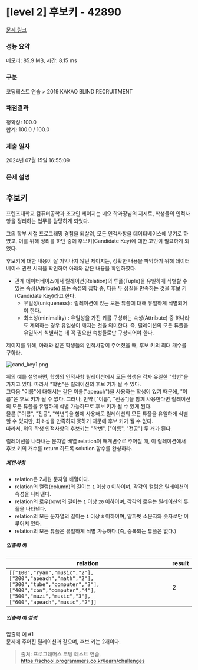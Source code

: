 # [level 2] 후보키 - 42890 

[문제 링크](https://school.programmers.co.kr/learn/courses/30/lessons/42890) 

### 성능 요약

메모리: 85.9 MB, 시간: 8.15 ms

### 구분

코딩테스트 연습 > 2019 KAKAO BLIND RECRUITMENT

### 채점결과

정확성: 100.0<br/>합계: 100.0 / 100.0

### 제출 일자

2024년 07월 15일 16:55:09

### 문제 설명

<h2>후보키</h2>

<p>프렌즈대학교 컴퓨터공학과 조교인 제이지는 네오 학과장님의 지시로, 학생들의 인적사항을 정리하는 업무를 담당하게 되었다.</p>

<p>그의 학부 시절 프로그래밍 경험을 되살려, 모든 인적사항을 데이터베이스에 넣기로 하였고, 이를 위해 정리를 하던 중에 후보키(Candidate Key)에 대한 고민이 필요하게 되었다.</p>

<p>후보키에 대한 내용이 잘 기억나지 않던 제이지는, 정확한 내용을 파악하기 위해 데이터베이스 관련 서적을 확인하여 아래와 같은 내용을 확인하였다.</p>

<ul>
<li>관계 데이터베이스에서 릴레이션(Relation)의 튜플(Tuple)을 유일하게 식별할 수 있는 속성(Attribute) 또는 속성의 집합 중, 다음 두 성질을 만족하는 것을 후보 키(Candidate Key)라고 한다.

<ul>
<li>유일성(uniqueness) : 릴레이션에 있는 모든 튜플에 대해 유일하게 식별되어야 한다.</li>
<li>최소성(minimality) : 유일성을 가진 키를 구성하는 속성(Attribute) 중 하나라도 제외하는 경우 유일성이 깨지는 것을 의미한다. 즉, 릴레이션의 모든 튜플을 유일하게 식별하는 데 꼭 필요한 속성들로만 구성되어야 한다.</li>
</ul></li>
</ul>

<p>제이지를 위해, 아래와 같은 학생들의 인적사항이 주어졌을 때, 후보 키의 최대 개수를 구하라.</p>

<p><img src="https://grepp-programmers.s3.amazonaws.com/files/production/f1a3a40ede/005eb91e-58e5-4109-9567-deb5e94462e3.jpg" title="" alt="cand_key1.png"></p>

<p>위의 예를 설명하면, 학생의 인적사항 릴레이션에서 모든 학생은 각자 유일한 "학번"을 가지고 있다. 따라서 "학번"은 릴레이션의 후보 키가 될 수 있다.<br>
그다음 "이름"에 대해서는 같은 이름("apeach")을 사용하는 학생이 있기 때문에, "이름"은 후보 키가 될 수 없다. 그러나, 만약 ["이름", "전공"]을 함께 사용한다면 릴레이션의 모든 튜플을 유일하게 식별 가능하므로 후보 키가 될 수 있게 된다.<br>
물론 ["이름", "전공", "학년"]을 함께 사용해도 릴레이션의 모든 튜플을 유일하게 식별할 수 있지만, 최소성을 만족하지 못하기 때문에 후보 키가 될 수 없다.<br>
따라서, 위의 학생 인적사항의 후보키는 "학번", ["이름", "전공"] 두 개가 된다.</p>

<p>릴레이션을 나타내는 문자열 배열 relation이 매개변수로 주어질 때, 이 릴레이션에서 후보 키의 개수를 return 하도록 solution 함수를 완성하라.</p>

<h5>제한사항</h5>

<ul>
<li>relation은 2차원 문자열 배열이다.</li>
<li>relation의 컬럼(column)의 길이는 <code>1</code> 이상 <code>8</code> 이하이며, 각각의 컬럼은 릴레이션의 속성을 나타낸다.</li>
<li>relation의 로우(row)의 길이는 <code>1</code> 이상 <code>20</code> 이하이며, 각각의 로우는 릴레이션의 튜플을 나타낸다.</li>
<li>relation의 모든 문자열의 길이는 <code>1</code> 이상 <code>8</code> 이하이며, 알파벳 소문자와 숫자로만 이루어져 있다.</li>
<li>relation의 모든 튜플은 유일하게 식별 가능하다.(즉, 중복되는 튜플은 없다.)</li>
</ul>

<h5>입출력 예</h5>
<table class="table">
        <thead><tr>
<th>relation</th>
<th>result</th>
</tr>
</thead>
        <tbody><tr>
<td><code>[["100","ryan","music","2"],["200","apeach","math","2"],["300","tube","computer","3"],["400","con","computer","4"],["500","muzi","music","3"],["600","apeach","music","2"]]</code></td>
<td>2</td>
</tr>
</tbody>
      </table>
<h5>입출력 예 설명</h5>

<p>입출력 예 #1<br>
문제에 주어진 릴레이션과 같으며, 후보 키는 2개이다.</p>


> 출처: 프로그래머스 코딩 테스트 연습, https://school.programmers.co.kr/learn/challenges